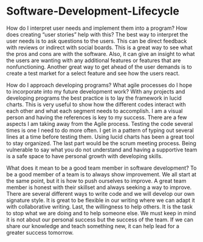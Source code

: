 # Software-Development-Lifecycle

How do I interpret user needs and implement them into a program? How does creating “user stories” help with this?
The best way to interpret the user needs is to ask questions to the users. This can be direct feedback with reviews or indirect with social boards. This is a great way to see what the pros and cons are with the software. Also, it can give an insight to what the users are wanting with any additional features or features that are nonfunctioning. Another great way to get ahead of the user demands is to create a test market for a select feature and see how the users react. 

How do I approach developing programs? What agile processes do I hope to incorporate into my future development work?
With any projects and developing programs the best practice is to lay the framework in lucid charts. This is very useful to show how the different codes interact with each other and what each segment needs to accomplish. I am a visual person and having the references is key to my success. There are a few aspects I am taking away from the Agile process. Testing the code several times is one I need to do more often. I get in a pattern of typing out several lines at a time before testing them. Using lucid charts has been a great tool to stay organized. The last part would be the scrum meeting process. Being vulnerable to say what you do not understand and having a supportive team is a safe space to have personal growth with developing skills.

What does it mean to be a good team member in software development?
To be a good member of a team is to always show improvement. We all start at the same point, but it is how to push ourselves to improve. A great team member is honest with their skillset and always seeking a way to improve. There are several different ways to write code and we will develop our own signature style. It is great to be flexible in our writing where we can adapt it with collaborative writing. Last, the willingness to help others. It is the task to stop what we are doing and to help someone else. We must keep in mind it is not about our personal success but the success of the team. If we can share our knowledge and teach something new, it can help lead for a greater success tomorrow. 
